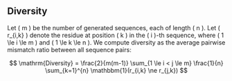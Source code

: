 ## Diversity

Let \( m \) be the number of generated sequences, each of length \( n \). Let \( r_{i,k} \) denote the residue at position \( k \) in the \( i \)-th sequence, where \( 1 \le i \le m \) and \( 1 \le k \le n \). We compute diversity as the average pairwise mismatch ratio between all sequence pairs:

$$
\mathrm{Diversity} = \frac{2}{m(m-1)} \sum_{1 \le i < j \le m} \frac{1}{n} \sum_{k=1}^{n} \mathbbm{1}(r_{i,k} \ne r_{j,k})
$$